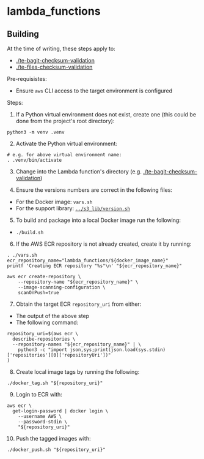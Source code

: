 # lambda_functions

## Building

At the time of writing, these steps apply to:

* [./te-bagit-checksum-validation](./te-bagit-checksum-validation)
* [./te-files-checksum-validation](./te-files-checksum-validation)

Pre-requisistes:

* Ensure `aws` CLI access to the target environment is configured

Steps:

1. If a Python virtual environment does not exist, create one (this could be
  done from the project's root directory):

```
python3 -m venv .venv
```

2. Activate the Python virtual environment:

```
# e.g. for above virtual environment name:
. .venv/bin/activate
```

3. Change into the Lambda function's directory (e.g.
  [./te-bagit-checksum-validation](./te-bagit-checksum-validation))

4. Ensure the versions numbers are correct in the following files:

* For the Docker image: `vars.sh`
* For the support library: [`../s3_lib/version.sh`](../s3_lib/version.sh)

5. To build and package into a local Docker image run the following:

* `./build.sh`

6. If the AWS ECR repository is not already created, create it by running:

```
. ./vars.sh
ecr_repository_name="lambda_functions/${docker_image_name}"
printf 'Creating ECR repository "%s"\n' "${ecr_repository_name}"

aws ecr create-repository \
    --repository-name "${ecr_repository_name}" \
    --image-scanning-configuration \
    scanOnPush=true
```

7. Obtain the target ECR `repository_uri` from either:

* The output of the above step
* The following command:

```
repository_uri=$(aws ecr \
  describe-repositories \
  --repository-names "${ecr_repository_name}" | \
    python3 -c "import json,sys;print(json.load(sys.stdin)['repositories'][0]['repositoryUri'])"
)
```

8. Create local image tags by running the following:

```
./docker_tag.sh "${repository_uri}"
```

9. Login to ECR with:

```
aws ecr \
  get-login-password | docker login \
    --username AWS \
    --password-stdin \
    "${repository_uri}"
```

10. Push the tagged images with:

```
./docker_push.sh "${repository_uri}"
```
